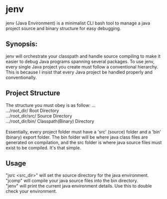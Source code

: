 # jenv
jenv (Java Environment) is a minimalist CLI bash tool to manage a java project source and binary structure for easy debugging.

## Synopsis:
jenv will orchestrate your classpath and handle source compiling to make it 
easier to debug Java programs spanning several packages. To use jenv, every
single Java project you create must follow a conventional hierarchy. This is 
because I insist that every Java project be handled properly and conventionally.

## Project Structure
The structure you must obey is as follow:
...\
.../root_dir/			Root Directory\
.../root_dir/src/		Source Directory\
.../root_dir/bin/		Classpath(Binary) Directory\
\
Essentially, every project folder must have a 'src' (source) folder and a 'bin'
(binary) export folder. The bin folder will be where java class files are 
generated on compilation, and the src folder is where java source files must 
exist to be compiled. It's that simple.

## Usage
"jsrc <src_dir>" will set the source directory for the java environment.\
"jcomp" will compile your java source files into the bin directory.\
"jenv" will print the current java environment details. Use this to double check your environment.
